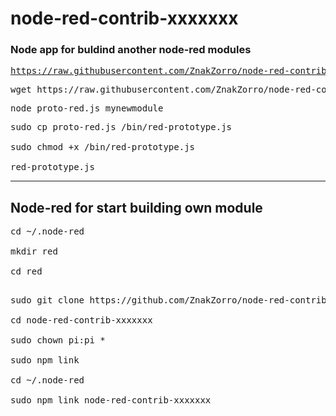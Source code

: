# node-red-contrib-xxxxxxx
<h3>Node app for buldind another node-red modules</h3>
<pre>
<a href="https://raw.githubusercontent.com/ZnakZorro/node-red-contrib-xxxxxxx/master/proto-red.js">https://raw.githubusercontent.com/ZnakZorro/node-red-contrib-xxxxxxx/master/proto-red.js</a>
</pre>
<pre>wget https://raw.githubusercontent.com/ZnakZorro/node-red-contrib-xxxxxxx/master/proto-red.js</pre>
<pre>node proto-red.js mynewmodule</pre>
<pre>
sudo cp proto-red.js /bin/red-prototype.js<br />
sudo chmod +x /bin/red-prototype.js<br />
red-prototype.js
</pre>

<hr />

<h2>Node-red for start building own module</h2>

<pre>
cd ~/.node-red

mkdir red

cd red
</pre>

<pre>

sudo git clone https://github.com/ZnakZorro/node-red-contrib-xxxxxxx.git

cd node-red-contrib-xxxxxxx

sudo chown pi:pi *

sudo npm link

cd ~/.node-red

sudo npm link node-red-contrib-xxxxxxx


</pre>
